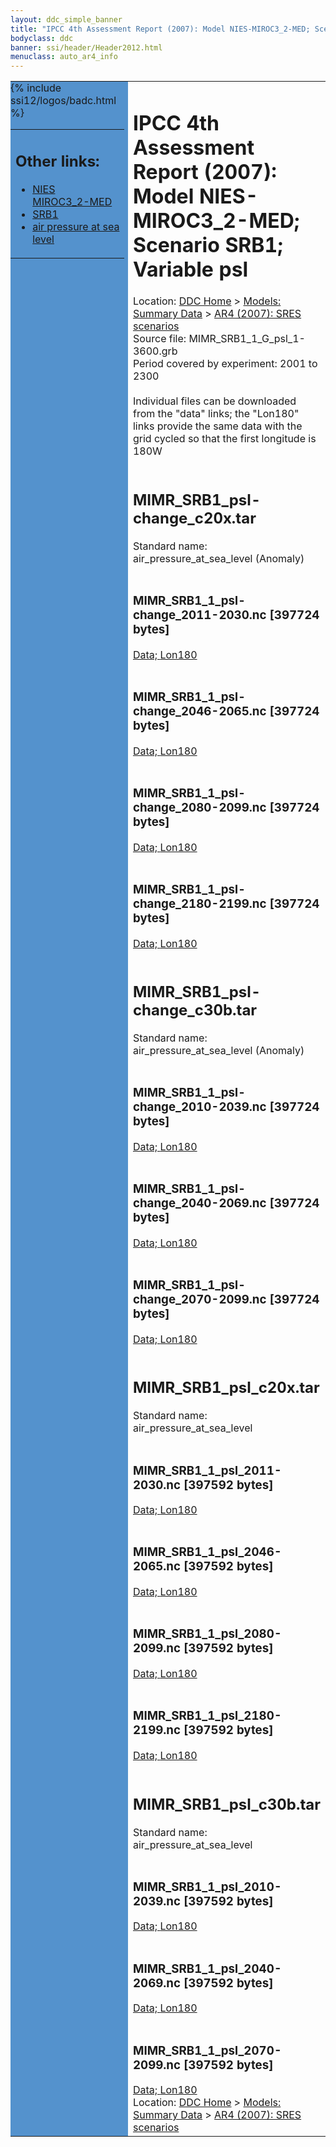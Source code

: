 ```yaml
---
layout: ddc_simple_banner
title: "IPCC 4th Assessment Report (2007): Model NIES-MIROC3_2-MED; Scenario SRB1; Variable psl"
bodyclass: ddc
banner: ssi/header/Header2012.html
menuclass: auto_ar4_info
---
```



<table width="100%" border="0" cellspacing="0" cellpadding="0" style="border-collapse: collapse;">
<tr style="margin:0;padding:0;border:0;">
<td style="margin:0;padding:0;border:0;height:1pt;width:150pt;background:#5492CD;" valign="top" >

<div id="lh-col2" class="auto_ar4_info">
<table class="menumain" bgcolor="#5492CD" cellspacing="0" width="100%" border="0">
<tr><td>
<h2> Other links:</h2>
<ul>
<li><a href="/auto/ar4/model-NIES-MIROC3_2-MED.html">NIES<br/>MIROC3_2-MED</a></li>
<li><a href="/auto/ar4/scenario-SRB1.html">SRB1</a></li>
<li><a href="/auto/ar4/var-air_pressure_at_sea_level.html">air pressure at sea<br/> level</a></li>
</ul>
</td></tr>
{% include ssi12/logos/badc.html %}
</table>
</div>
</td>
<td><h1>IPCC 4th Assessment Report (2007): Model NIES-MIROC3_2-MED; Scenario SRB1; Variable psl</h1>

<!-- Breadcrumb1 -->
<div id="breadcrumb1" align="left">
Location: <a href="/index.html">DDC Home</a> > <a href="/sim/gcm_clim/">Models: Summary Data</a>
> <a href="/sim/gcm_clim/SRES_AR4/index.html">AR4 (2007): SRES scenarios</a>
</div>
<!-- End of Breadcrumb1 -->Source file: MIMR_SRB1_1_G_psl_1-3600.grb
<br/>
Period covered by experiment: 2001 to 2300<br/>
<br/>Individual files can be downloaded from the "data" links; the "Lon180" links provide the same data
         with the grid cycled so that the first longitude is 180W<br/>
<br/><h2>MIMR_SRB1_psl-change_c20x.tar</h2>
Standard name: air_pressure_at_sea_level (Anomaly)<br>
<br/><h3>MIMR_SRB1_1_psl-change_2011-2030.nc [397724 bytes]</h3>
<a href="http://apps.ipcc-data.org/cgi-bin/downl/ar4_nc/psl/MIMR_SRB1_1_psl-change_2011-2030.nc">Data; </a><a href="http://apps.ipcc-data.org/cgi-bin/downl/ar4_nc/psl/MIMR_SRB1_1_psl-change_2011-2030.cyto180.nc"> Lon180</a><br/>
<br/><h3>MIMR_SRB1_1_psl-change_2046-2065.nc [397724 bytes]</h3>
<a href="http://apps.ipcc-data.org/cgi-bin/downl/ar4_nc/psl/MIMR_SRB1_1_psl-change_2046-2065.nc">Data; </a><a href="http://apps.ipcc-data.org/cgi-bin/downl/ar4_nc/psl/MIMR_SRB1_1_psl-change_2046-2065.cyto180.nc"> Lon180</a><br/>
<br/><h3>MIMR_SRB1_1_psl-change_2080-2099.nc [397724 bytes]</h3>
<a href="http://apps.ipcc-data.org/cgi-bin/downl/ar4_nc/psl/MIMR_SRB1_1_psl-change_2080-2099.nc">Data; </a><a href="http://apps.ipcc-data.org/cgi-bin/downl/ar4_nc/psl/MIMR_SRB1_1_psl-change_2080-2099.cyto180.nc"> Lon180</a><br/>
<br/><h3>MIMR_SRB1_1_psl-change_2180-2199.nc [397724 bytes]</h3>
<a href="http://apps.ipcc-data.org/cgi-bin/downl/ar4_nc/psl/MIMR_SRB1_1_psl-change_2180-2199.nc">Data; </a><a href="http://apps.ipcc-data.org/cgi-bin/downl/ar4_nc/psl/MIMR_SRB1_1_psl-change_2180-2199.cyto180.nc"> Lon180</a><br/>
<br/><h2>MIMR_SRB1_psl-change_c30b.tar</h2>
Standard name: air_pressure_at_sea_level (Anomaly)<br>
<br/><h3>MIMR_SRB1_1_psl-change_2010-2039.nc [397724 bytes]</h3>
<a href="http://apps.ipcc-data.org/cgi-bin/downl/ar4_nc/psl/MIMR_SRB1_1_psl-change_2010-2039.nc">Data; </a><a href="http://apps.ipcc-data.org/cgi-bin/downl/ar4_nc/psl/MIMR_SRB1_1_psl-change_2010-2039.cyto180.nc"> Lon180</a><br/>
<br/><h3>MIMR_SRB1_1_psl-change_2040-2069.nc [397724 bytes]</h3>
<a href="http://apps.ipcc-data.org/cgi-bin/downl/ar4_nc/psl/MIMR_SRB1_1_psl-change_2040-2069.nc">Data; </a><a href="http://apps.ipcc-data.org/cgi-bin/downl/ar4_nc/psl/MIMR_SRB1_1_psl-change_2040-2069.cyto180.nc"> Lon180</a><br/>
<br/><h3>MIMR_SRB1_1_psl-change_2070-2099.nc [397724 bytes]</h3>
<a href="http://apps.ipcc-data.org/cgi-bin/downl/ar4_nc/psl/MIMR_SRB1_1_psl-change_2070-2099.nc">Data; </a><a href="http://apps.ipcc-data.org/cgi-bin/downl/ar4_nc/psl/MIMR_SRB1_1_psl-change_2070-2099.cyto180.nc"> Lon180</a><br/>
<br/><h2>MIMR_SRB1_psl_c20x.tar</h2>
Standard name: air_pressure_at_sea_level<br>
<br/><h3>MIMR_SRB1_1_psl_2011-2030.nc [397592 bytes]</h3>
<a href="http://apps.ipcc-data.org/cgi-bin/downl/ar4_nc/psl/MIMR_SRB1_1_psl_2011-2030.nc">Data; </a><a href="http://apps.ipcc-data.org/cgi-bin/downl/ar4_nc/psl/MIMR_SRB1_1_psl_2011-2030.cyto180.nc"> Lon180</a><br/>
<br/><h3>MIMR_SRB1_1_psl_2046-2065.nc [397592 bytes]</h3>
<a href="http://apps.ipcc-data.org/cgi-bin/downl/ar4_nc/psl/MIMR_SRB1_1_psl_2046-2065.nc">Data; </a><a href="http://apps.ipcc-data.org/cgi-bin/downl/ar4_nc/psl/MIMR_SRB1_1_psl_2046-2065.cyto180.nc"> Lon180</a><br/>
<br/><h3>MIMR_SRB1_1_psl_2080-2099.nc [397592 bytes]</h3>
<a href="http://apps.ipcc-data.org/cgi-bin/downl/ar4_nc/psl/MIMR_SRB1_1_psl_2080-2099.nc">Data; </a><a href="http://apps.ipcc-data.org/cgi-bin/downl/ar4_nc/psl/MIMR_SRB1_1_psl_2080-2099.cyto180.nc"> Lon180</a><br/>
<br/><h3>MIMR_SRB1_1_psl_2180-2199.nc [397592 bytes]</h3>
<a href="http://apps.ipcc-data.org/cgi-bin/downl/ar4_nc/psl/MIMR_SRB1_1_psl_2180-2199.nc">Data; </a><a href="http://apps.ipcc-data.org/cgi-bin/downl/ar4_nc/psl/MIMR_SRB1_1_psl_2180-2199.cyto180.nc"> Lon180</a><br/>
<br/><h2>MIMR_SRB1_psl_c30b.tar</h2>
Standard name: air_pressure_at_sea_level<br>
<br/><h3>MIMR_SRB1_1_psl_2010-2039.nc [397592 bytes]</h3>
<a href="http://apps.ipcc-data.org/cgi-bin/downl/ar4_nc/psl/MIMR_SRB1_1_psl_2010-2039.nc">Data; </a><a href="http://apps.ipcc-data.org/cgi-bin/downl/ar4_nc/psl/MIMR_SRB1_1_psl_2010-2039.cyto180.nc"> Lon180</a><br/>
<br/><h3>MIMR_SRB1_1_psl_2040-2069.nc [397592 bytes]</h3>
<a href="http://apps.ipcc-data.org/cgi-bin/downl/ar4_nc/psl/MIMR_SRB1_1_psl_2040-2069.nc">Data; </a><a href="http://apps.ipcc-data.org/cgi-bin/downl/ar4_nc/psl/MIMR_SRB1_1_psl_2040-2069.cyto180.nc"> Lon180</a><br/>
<br/><h3>MIMR_SRB1_1_psl_2070-2099.nc [397592 bytes]</h3>
<a href="http://apps.ipcc-data.org/cgi-bin/downl/ar4_nc/psl/MIMR_SRB1_1_psl_2070-2099.nc">Data; </a><a href="http://apps.ipcc-data.org/cgi-bin/downl/ar4_nc/psl/MIMR_SRB1_1_psl_2070-2099.cyto180.nc"> Lon180</a><br/>
<!-- Breadcrumb2 -->
<div id="breadcrumb2" align="left">
Location: <a href="/index.html">DDC Home</a> > <a href="/sim/gcm_clim/">Models: Summary Data</a>
> <a href="/sim/gcm_clim/SRES_AR4/index.html">AR4 (2007): SRES scenarios</a>
</div>
<!-- End of Breadcrumb2 --></td></tr></table>

